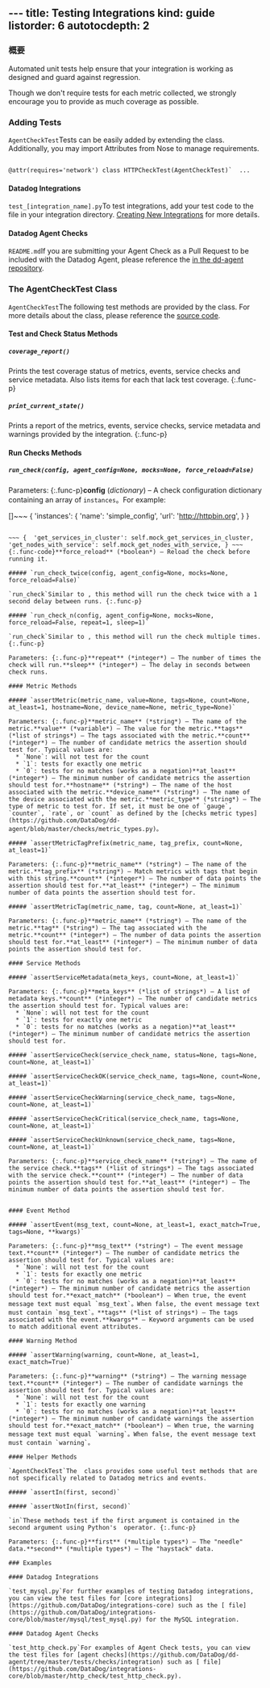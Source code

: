 --- title: Testing Integrations kind: guide listorder: 6
autotocdepth: 2
---
<style>
.func-p{margin-left:20px;}
.func-code{margin-left:40px;}
</style>
### 概要

Automated unit tests help ensure that your integration is working as designed and guard against regression.

Though we don't require tests for each metric collected, we strongly encourage you to provide as much coverage as possible.

### Adding Tests

`AgentCheckTest`Tests can be easily added by extending the  class. Additionally, you may import Attributes from Nose to manage requirements.

~~~ from nose.plugins.attrib import attr from tests.checks.common import AgentCheckTest

@attr(requires='network') class HTTPCheckTest(AgentCheckTest)`  ...
~~~

#### Datadog Integrations

`test_[integration_name].py`To test integrations, add your test code to the  file in your integration directory. [Creating New Integrations](/guides/integration_sdk/#testing-your-integration) for more details.

#### Datadog Agent Checks

`README.md`If you are submitting your Agent Check as a Pull Request to be included with the Datadog Agent, please reference the [ in the dd-agent repository](https://github.com/DataDog/dd-agent/blob/master/tests/README.md).

### The AgentCheckTest Class

`AgentCheckTest`The following test methods are provided by the  class. For more details about the class, please reference the [source code](https://github.com/DataDog/dd-agent/blob/master/tests/checks/common.py).

#### Test and Check Status Methods

##### `coverage_report()`

Prints the test coverage status of metrics, events, service checks and service metadata. Also lists items for each that lack test coverage. {:.func-p}

##### `print_current_state()`

Prints a report of the metrics, events, service checks, service metadata and warnings provided by the integration. {:.func-p}

#### Run Checks Methods

##### `run_check(config, agent_config=None, mocks=None, force_reload=False)`

Parameters: {:.func-p}**config** (*dictionary*) – A check configuration dictionary containing an array of `instances`。For example:

[]~~~ {  'instances':   {  'name': 'simple_config',  'url': 'http://httpbin.org',  }   }
~~~ {:.func-code}**agent_config** (*dictionary*) – A customized Datadog agent configuration.**mocks** (*dictionary*) – A dictionary keyed by method name (string) with values of method. For example:

~~~ {  'get_services_in_cluster': self.mock_get_services_in_cluster,  'get_nodes_with_service': self.mock_get_nodes_with_service, } ~~~ {:.func-code}**force_reload** (*boolean*) – Reload the check before running it.

##### `run_check_twice(config, agent_config=None, mocks=None, force_reload=False)`

`run_check`Similar to , this method will run the check twice with a 1 second delay between runs. {:.func-p}

##### `run_check_n(config, agent_config=None, mocks=None, force_reload=False, repeat=1, sleep=1)`

`run_check`Similar to , this method will run the check multiple times. {:.func-p}

Parameters: {:.func-p}**repeat** (*integer*) – The number of times the check will run.**sleep** (*integer*) – The delay in seconds between check runs.

#### Metric Methods

##### `assertMetric(metric_name, value=None, tags=None, count=None, at_least=1, hostname=None, device_name=None, metric_type=None)`

Parameters: {:.func-p}**metric_name** (*string*) – The name of the metric.**value** (*variable*) – The value for the metric.**tags** (*list of strings*) – The tags associated with the metric.**count** (*integer*) – The number of candidate metrics the assertion should test for. Typical values are:
  * `None`: will not test for the count
  * `1`: tests for exactly one metric
  * `0`: tests for no matches (works as a negation)**at_least** (*integer*) – The minimum number of candidate metrics the assertion should test for.**hostname** (*string*) – The name of the host associated with the metric.**device_name** (*string*) – The name of the device associated with the metric.**metric_type** (*string*) – The type of metric to test for. If set, it must be one of `gauge`, `counter`, `rate`, or `count` as defined by the [checks metric types](https://github.com/DataDog/dd-agent/blob/master/checks/metric_types.py)。

##### `assertMetricTagPrefix(metric_name, tag_prefix, count=None, at_least=1)`

Parameters: {:.func-p}**metric_name** (*string*) – The name of the metric.**tag_prefix** (*string*) – Match metrics with tags that begin with this string.**count** (*integer*) – The number of data points the assertion should test for.**at_least** (*integer*) – The minimum number of data points the assertion should test for.

##### `assertMetricTag(metric_name, tag, count=None, at_least=1)`

Parameters: {:.func-p}**metric_name** (*string*) – The name of the metric.**tag** (*string*) – The tag associated with the metric.**count** (*integer*) – The number of data points the assertion should test for.**at_least** (*integer*) – The minimum number of data points the assertion should test for.

#### Service Methods

##### `assertServiceMetadata(meta_keys, count=None, at_least=1)`

Parameters: {:.func-p}**meta_keys** (*list of strings*) – A list of metadata keys.**count** (*integer*) – The number of candidate metrics the assertion should test for. Typical values are:
  * `None`: will not test for the count
  * `1`: tests for exactly one metric
  * `0`: tests for no matches (works as a negation)**at_least** (*integer*) – The minimum number of candidate metrics the assertion should test for.

##### `assertServiceCheck(service_check_name, status=None, tags=None, count=None, at_least=1)`

##### `assertServiceCheckOK(service_check_name, tags=None, count=None, at_least=1)`

##### `assertServiceCheckWarning(service_check_name, tags=None, count=None, at_least=1)`

##### `assertServiceCheckCritical(service_check_name, tags=None, count=None, at_least=1)`

##### `assertServiceCheckUnknown(service_check_name, tags=None, count=None, at_least=1)`

Parameters: {:.func-p}**service_check_name** (*string*) – The name of the service check.**tags** (*list of strings*) – The tags associated with the service check.**count** (*integer*) – The number of data points the assertion should test for.**at_least** (*integer*) – The minimum number of data points the assertion should test for.


#### Event Method

##### `assertEvent(msg_text, count=None, at_least=1, exact_match=True, tags=None, **kwargs)`

Parameters: {:.func-p}**msg_text** (*string*) – The event message text.**count** (*integer*) – The number of candidate metrics the assertion should test for. Typical values are:
  * `None`: will not test for the count
  * `1`: tests for exactly one metric
  * `0`: tests for no matches (works as a negation)**at_least** (*integer*) – The minimum number of candidate metrics the assertion should test for.**exact_match** (*boolean*) – When true, the event message text must equal `msg_text`。When false, the event message text must contain `msg_text`。**tags** (*list of strings*) – The tags associated with the event.**kwargs** – Keyword arguments can be used to match additional event attributes.

#### Warning Method

##### `assertWarning(warning, count=None, at_least=1, exact_match=True)`

Parameters: {:.func-p}**warning** (*string*) – The warning message text.**count** (*integer*) – The number of candidate warnings the assertion should test for. Typical values are:
  * `None`: will not test for the count
  * `1`: tests for exactly one warning
  * `0`: tests for no matches (works as a negation)**at_least** (*integer*) – The minimum number of candidate warnings the assertion should test for.**exact_match** (*boolean*) – When true, the warning message text must equal `warning`。When false, the event message text must contain `warning`。

#### Helper Methods

`AgentCheckTest`The  class provides some useful test methods that are not specifically related to Datadog metrics and events.

##### `assertIn(first, second)`

##### `assertNotIn(first, second)`

`in`These methods test if the first argument is contained in the second argument using Python's  operator. {:.func-p}

Parameters: {:.func-p}**first** (*multiple types*) – The "needle" data.**second** (*multiple types*) – The "haystack" data.

### Examples

#### Datadog Integrations

`test_mysql.py`For further examples of testing Datadog integrations, you can view the test files for [core integrations](https://github.com/DataDog/integrations-core) such as the [ file](https://github.com/DataDog/integrations-core/blob/master/mysql/test_mysql.py) for the MySQL integration.

#### Datadog Agent Checks

`test_http_check.py`For examples of Agent Check tests, you can view the test files for [agent checks](https://github.com/DataDog/dd-agent/tree/master/tests/checks/integration) such as [ file](https://github.com/DataDog/integrations-core/blob/master/http_check/test_http_check.py).
